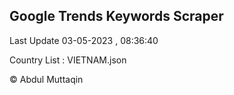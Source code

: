 

## Google Trends Keywords Scraper 
 
Last Update 03-05-2023 , 08:36:40

Country List :
VIETNAM.json



© Abdul Muttaqin 
